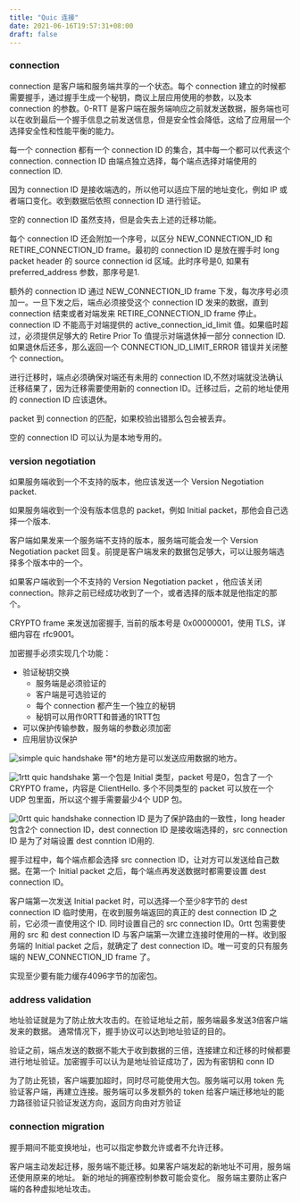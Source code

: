 ```yaml
---
title: "Quic 连接"
date: 2021-06-16T19:57:31+08:00
draft: false
---
```


### connection
connection 是客户端和服务端共享的一个状态。每个 connection 建立的时候都需要握手，通过握手生成一个秘钥，商议上层应用使用的参数，以及本 connection 的参数。0-RTT 是客户端在服务端响应之前就发送数据，服务端也可以在收到最后一个握手信息之前发送信息，但是安全性会降低，这给了应用层一个选择安全性和性能平衡的能力。

每一个 connection 都有一个 connection ID 的集合，其中每一个都可以代表这个 connection. connection ID 由端点独立选择，每个端点选择对端使用的 connection ID.

因为 connection ID 是接收端选的，所以他可以适应下层的地址变化，例如 IP 或者端口变化。收到数据后依照 connection ID 进行验证。

空的 connection ID 虽然支持，但是会失去上述的迁移功能。

每个 connection ID 还会附加一个序号，以区分 NEW_CONNECTION_ID 和 RETIRE_CONNECTION_ID frame。最初的 connection ID 是放在握手时 long packet header 的 source connection id 区域。此时序号是0, 如果有 preferred_address 参数，那序号是1.

额外的 connection ID 通过 NEW_CONNECTION_ID frame 下发，每次序号必须加一。一旦下发之后，端点必须接受这个 connection ID 发来的数据，直到 connection 结束或者对端发来 RETIRE_CONNECTION_ID frame 停止。 connection ID 不能高于对端提供的 active_connection_id_limit 值。如果临时超过，必须提供足够大的 Retire Prior To 值提示对端退休掉一部分 connection ID. 如果退休后还多，那么返回一个 CONNECTION_ID_LIMIT_ERROR 错误并关闭整个 connection。

进行迁移时，端点必须确保对端还有未用的 connection ID,不然对端就没法确认迁移结果了，因为迁移需要使用新的 connection ID。迁移过后，之前的地址使用的 connection ID 应该退休。

packet 到 connection 的匹配，如果校验出错那么包会被丢弃。

空的 connection ID 可以认为是本地专用的。

### version negotiation

如果服务端收到一个不支持的版本，他应该发送一个 Version Negotiation packet.

如果服务端收到一个没有版本信息的 packet，例如  Initial packet，那他会自己选择一个版本.

客户端如果发来一个服务端不支持的版本，服务端可能会发一个 Version Negotiation packet  回复。前提是客户端发来的数据包足够大，可以让服务端选择多个版本中的一个。

如果客户端收到一个不支持的  Version Negotiation packet ，他应该关闭 connection。除非之前已经成功收到了一个，或者选择的版本就是他指定的那个。

CRYPTO frame 来发送加密握手, 当前的版本号是 0x00000001，使用 TLS，详细内容在 rfc9001。

加密握手必须实现几个功能：
- 验证秘钥交换
  - 服务端是必须验证的
  - 客户端是可选验证的
  - 每个 connection 都产生一个独立的秘钥
  - 秘钥可以用作0RTT和普通的1RTT包
-  可以保护传输参数，服务端的参数必须加密
-  应用层协议保护

![simple quic handshake](https://blog.871116.xyz/pics/simple.quic.handshake.png)
带*的地方是可以发送应用数据的地方。

![1rtt quic handshake](https://blog.871116.xyz/pics/1rtt.quic.handshake.png)
第一个包是 Initial 类型，packet 号是0，包含了一个 CRYPTO frame，内容是 ClientHello.
多个不同类型的 packet 可以放在一个 UDP 包里面，所以这个握手需要最少4个 UDP 包。

![0rtt quic handshake](https://blog.871116.xyz/pics/0rtt.quic.handshake.png)
connection ID 是为了保护路由的一致性，long header 包含2个 connection ID，dest connection ID 是接收端选择的，src connection ID 是为了对端设置 dest conntion ID用的.

握手过程中，每个端点都会选择 src connection ID，让对方可以发送给自己数据。在第一个 Initial packet 之后，每个端点再发送数据时都需要设置 dest connection ID。

客户端第一次发送 Initial packet 时，可以选择一个至少8字节的 dest connection ID 临时使用，在收到服务端返回的真正的 dest connection ID 之前，它必须一直使用这个 ID. 同时设置自己的 src connection ID。0rtt 包需要使用的 src 和 dest connection ID 与客户端第一次建立连接时使用的一样。收到服务端的 Initial packet 之后，就确定了 dest connection ID。唯一可变的只有服务端的 NEW_CONNECTION_ID frame 了。

实现至少要有能力缓存4096字节的加密包。
### address validation

地址验证就是为了防止放大攻击的。在验证地址之前，服务端最多发送3倍客户端发来的数据。
通常情况下，握手协议可以达到地址验证的目的。

验证之前，端点发送的数据不能大于收到数据的三倍，连接建立和迁移的时候都要进行地址验证。加密握手可以认为是地址验证成功了，因为有密钥和 conn ID

为了防止死锁，客户端要加超时，同时尽可能使用大包。服务端可以用 token 先验证客户端，再建立连接。服务端可以多发额外的 token 给客户端迁移地址的能力路径验证只验证发送方向，返回方向由对方验证


### connection migration

握手期间不能变换地址，也可以指定参数允许或者不允许迁移。

客户端主动发起迁移，服务端不能迁移。如果客户端发起的新地址不可用，服务端还使用原来的地址。
新的地址的拥塞控制参数可能会变化。
服务端主要防止客户端的各种虚拟地址攻击。
